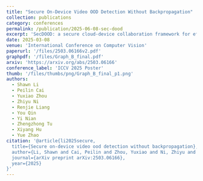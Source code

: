 ```yaml
---
title: "Secure On-Device Video OOD Detection Without Backpropagation"
collection: publications
category: conferences
permalink: /publication/2025-06-08-sec-dood
excerpt: 'SecDOOD: a secure cloud-device collaboration framework for efficient on-device OOD detection without requiring device-side backpropagation'
date: 2025-03-08
venue: 'International Conference on Computer Vision'
paperurl: '/files/2503.06166v2.pdf'
graphpdf: '/files/Graph_B_final.pdf'
arxiv: 'https://arxiv.org/abs/2503.06166'
conference_label: 'ICCV 2025 Poster'
thumb: '/files/thumbs/png/Graph_B_final_p1.png'
authors:
  - Shawn Li
  - Peilin Cai
  - Yuxiao Zhou
  - Zhiyu Ni
  - Renjie Liang
  - You Qin
  - Yi Nian
  - Zhengzhong Tu
  - Xiyang Hu
  - Yue Zhao
citation: '@article{li2025secure,
  title={Secure on-device video ood detection without backpropagation},
  author={Li, Shawn and Cai, Peilin and Zhou, Yuxiao and Ni, Zhiyu and Liang, Renjie and Qin, You and Nian, Yi and Tu, Zhengzhong and Hu, Xiyang and Zhao, Yue},
  journal={arXiv preprint arXiv:2503.06166},
  year={2025}
}'
---
```

